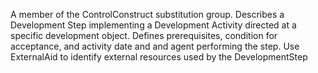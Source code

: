 A member of the ControlConstruct substitution group. Describes a Development Step implementing a Development Activity directed at a specific development object. Defines prerequisites, condition for acceptance, and activity date and and agent performing the step. Use ExternalAid to identify external resources used by the DevelopmentStep